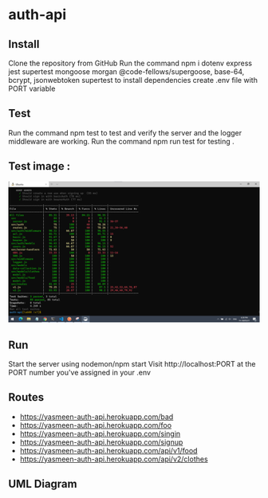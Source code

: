 # auth-api

## Install
Clone the repository from GitHub
Run the command npm i dotenv express jest supertest mongoose morgan @code-fellows/supergoose, base-64, bcrypt, jsonwebtoken supertest to install dependencies
create .env file with PORT variable
## Test
Run the command npm test to test and verify the server and the logger middleware  are working.
Run the command npm run test for testing .

## Test image : 
![test](./images/auth-api-test.png)

## Run
Start the server using nodemon/npm start
Visit http://localhost:PORT at the PORT number you've assigned in your .env

## Routes
* https://yasmeen-auth-api.herokuapp.com/bad
* https://yasmeen-auth-api.herokuapp.com/foo
* https://yasmeen-auth-api.herokuapp.com/singin
* https://yasmeen-auth-api.herokuapp.com/signup
* https://yasmeen-auth-api.herokuapp.com/api/v1/food
* https://yasmeen-auth-api.herokuapp.com/api/v2/clothes


## UML Diagram 
<!-- ![uml](./images/lab07uml.png) -->